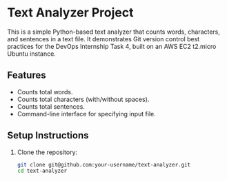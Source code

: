 # Text Analyzer Project

This is a simple Python-based text analyzer that counts words, characters, and sentences in a text file. It demonstrates Git version control best practices for the DevOps Internship Task 4, built on an AWS EC2 t2.micro Ubuntu instance.

## Features
- Counts total words.
- Counts total characters (with/without spaces).
- Counts total sentences.
- Command-line interface for specifying input file.

## Setup Instructions
1. Clone the repository:
   ```bash
   git clone git@github.com:your-username/text-analyzer.git
   cd text-analyzer
